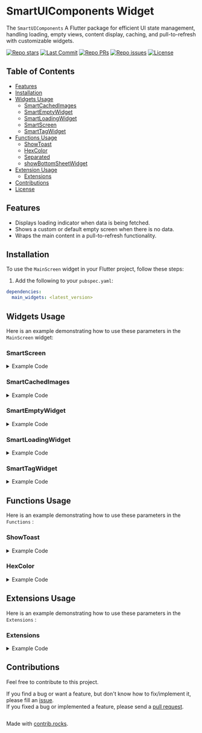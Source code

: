 # SmartUIComponents Widget

The `SmartUIComponents` A Flutter package for efficient UI state management, handling loading, empty views, content display, caching, and pull-to-refresh with customizable widgets.

<p>
    <a href="https://github.com/abdelrahmanghanem/main_widgets"><img src="https://img.shields.io/github/stars/abdelrahmanghanem/main_widgets?style=social" alt="Repo stars"></a>
    <a href="https://github.com/abdelrahmanghanem/main_widgets/commits/main"><img src="https://img.shields.io/github/last-commit/abdelrahmanghanem/main_widgets/main?logo=git" alt="Last Commit"></a>
    <a href="https://github.com/abdelrahmanghanem/main_widgets/pulls"><img src="https://img.shields.io/github/issues-pr/abdelrahmanghanem/main_widgets" alt="Repo PRs"></a>
    <a href="https://github.com/abdelrahmanghanem/main_widgets/issues?q=is%3Aissue+is%3Aopen"><img src="https://img.shields.io/github/issues/abdelrahmanghanem/main_widgets" alt="Repo issues"></a>
    <a href="https://github.com/abdelrahmanghanem/main_widgets/blob/main/LICENSE"><img src="https://badgen.net/github/license/abdelrahmanghanem/main_widgets" alt="License"></a>
</p>

## Table of Contents

- [Features](#features)
- [Installation](#installation)
- [Widgets Usage](#widgets-usage)
  - [SmartCachedImages](#smartcachedimages)
  - [SmartEmptyWidget](#smartemptywidget)
  - [SmartLoadingWidget](#smartloadingwidget)
  - [SmartScreen](#smartscreen)
  - [SmartTagWidget](#smarttagwidget)
- [Functions Usage](#functions-usage)
  - [ShowToast](#showtoast)
  - [HexColor](#hexcolor)
  - [Separated](#separated)
  - [showBottomSheetWidget](#showbottomsheet)
- [Extension Usage](#extension-usage)
  - [Extensions](#extensions)
- [Contributions](#contributions)
- [License](#license)

## Features

- Displays loading indicator when data is being fetched.
- Shows a custom or default empty screen when there is no data.
- Wraps the main content in a pull-to-refresh functionality.

## Installation

To use the `MainScreen` widget in your Flutter project, follow these steps:
1. Add the following to your `pubspec.yaml`:

```yaml
dependencies:
  main_widgets: <latest_version>
```





## Widgets Usage

Here is an example demonstrating how to use these parameters in the `MainScreen` widget:

### SmartScreen

<details>
<summary>Example Code </summary>

```dart
    SmartScreen(
      isLoading: true, // Data is being loaded
      isEmpty: false, // Data is available
      child: YourMainContentWidget(), // Main content to display
      onRefresh: () async {
      // Logic for refreshing data
      },
      emptyWidget: CustomEmptyWidget(
        message: "No data available",
      ), // Optional empty widget
      message: "Please check back later.", // Optional message for empty state
    );
```
</details>

### SmartCachedImages

<details>
<summary>Example Code </summary>

```dart
  SmartCachedImages(
    imageUrl: 'https://example.com/image.jpg',
  ),
```
</details>  


### SmartEmptyWidget

<details>
<summary>Example Code </summary>

```dart
  SmartEmptyWidget(
     message: 'The message of EmptyWidget',
  ),
```
</details>

### SmartLoadingWidget

<details>
<summary>Example Code </summary>

```dart
    const SmartLoadingWidget()
```
```dart
 SmartLoadingWidget(
    path: 'assets/animation.gif',
    loadingType: LoadingType.gif,
  )
```
```dart
  const SmartLoadingWidget(
    path: 'assets/animation1.json',
    loadingType: LoadingType.lottie,
  )
```
</details>

### SmartTagWidget

<details>
<summary>Example Code </summary>

```dart
  SmartTagWidget(
    text: 'Tag Text',
    backgroundColor: Colors.red,
    textColor: Colors.white,
  )
```
</details>

## Functions Usage

Here is an example demonstrating how to use these parameters in the `Functions` :

### ShowToast

<details>
<summary>Example Code </summary>

```dart
class MyApp extends StatelessWidget {
  const MyApp({super.key});

  @override
  Widget build(BuildContext context) {
    return StyledToast(
      backgroundColor: Colors.red,
      textStyle: const TextStyle(
        color: Colors.black,
        fontSize: 16,
      ),
      locale: const Locale('en', 'US'),
      child: MaterialApp(
        title: 'Flutter Demo',
        theme: ThemeData(
          colorScheme: ColorScheme.fromSeed(seedColor: Colors.deepPurple),
          useMaterial3: false,
        ),
        home: const MyHomePage(),
      ),
    );
  }
}

class MyHomePage extends StatelessWidget {
  const MyHomePage({super.key});

  @override
  Widget build(BuildContext context) {
    return Scaffold(
      appBar: AppBar(
        backgroundColor: Theme.of(context).colorScheme.inversePrimary,
        title: const Text('home'),
      ),
      body: Column(
        children: [
          TextButton(
            onPressed: () => showToastError(msg: 'show Toast Error'),
            child: const Text('show Toast Error'),
          ),
          TextButton(
            onPressed: () => showToastSuccess(msg: 'show Toast Success'),
            child: const Text('Show Toast Success'),
          ),
        ],
      ),
    );
  }
}
```
</details>

### HexColor

<details>
<summary>Example Code </summary>

```dart
class MyApp extends StatelessWidget {
  const MyApp({super.key});

  @override
  Widget build(BuildContext context) {
    return StyledToast(
      backgroundColor: Colors.red,
      textStyle: const TextStyle(
        color: Colors.black,
        fontSize: 16,
      ),
      locale: const Locale('en', 'US'),
      child: MaterialApp(
        title: 'Flutter Demo',
        theme: ThemeData(
          colorScheme: ColorScheme.fromSeed(seedColor: Colors.deepPurple),
          useMaterial3: false,
        ),
        home: const MyHomePage(),
      ),
    );
  }
}

class MyHomePage extends StatelessWidget {
  const MyHomePage({super.key});

  @override
  Widget build(BuildContext context) {
    return Scaffold(
      appBar: AppBar(
        backgroundColor: Theme.of(context).colorScheme.inversePrimary,
        title: const Text('home'),
      ),
      body: Column(
        children: [
          TextButton(
            onPressed: () => showToastError(msg: 'show Toast Error'),
            child: const Text('show Toast Error'),
          ),
          TextButton(
            onPressed: () => showToastSuccess(msg: 'show Toast Success'),
            child: const Text('Show Toast Success'),
          ),
        ],
      ),
    );
  }
}
```
</details>


## Extensions Usage

Here is an example demonstrating how to use these parameters in the `Extensions` :

### Extensions

<details>
<summary>Example Code </summary>

```dart
  Text(
   context.isArabic? 'isArabic':'isEnglish',
    style: context.bodySmall.copyWith(
        color:context.isDark? Colors.white: Colors.black,
    ),
  ),
```
</details>




## Contributions
Feel free to contribute to this project.

If you find a bug or want a feature, but don't know how to fix/implement it, please fill an [issue](https://github.com/abdelrahmanghanem/main_widgets/issues).  
If you fixed a bug or implemented a feature, please send a [pull request](https://github.com/abdelrahmanghanem/main_widgets/pulls).

<a href="https://github.com/abdelrahmanghanem/main_widgets/graphs/contributors">
  <img src="https://contrib.rocks/image?repo=abdelrahmanghanem/main_widgets"  alt=""/>
</a>

Made with [contrib.rocks](https://contrib.rocks).